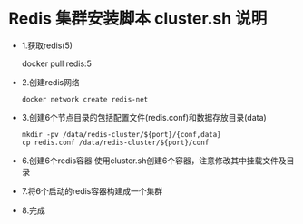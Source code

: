 # Redis 集群安装脚本 cluster.sh 说明

- 1.获取redis(5)

	docker pull redis:5

- 2.创建redis网络

      docker network create redis-net

- 3.创建6个节点目录的包括配置文件(redis.conf)和数据存放目录(data)

      mkdir -pv /data/redis-cluster/${port}/{conf,data}
      cp redis.conf /data/redis-cluster/${port}/conf
    
- 6.创建6个redis容器
	使用cluster.sh创建6个容器，注意修改其中挂载文件及目录

- 7.将6个启动的redis容器构建成一个集群

- 8.完成